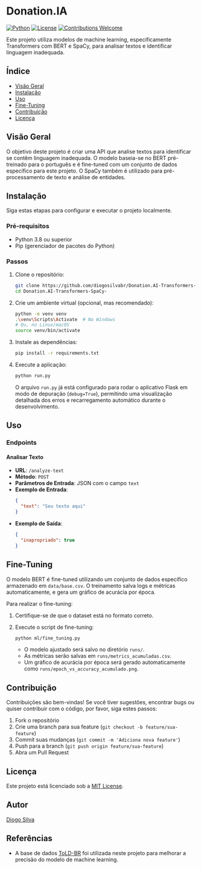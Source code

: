 
# Donation.IA

[![Python](https://img.shields.io/badge/Python-3.8%2B-blue.svg)](https://www.python.org/downloads/)
[![License](https://img.shields.io/badge/License-MIT-green.svg)](LICENSE)
[![Contributions Welcome](https://img.shields.io/badge/Contributions-Welcome-brightgreen.svg)](CONTRIBUTING.md)

Este projeto utiliza modelos de machine learning, especificamente Transformers com BERT e SpaCy, para analisar textos e identificar linguagem inadequada.

## Índice

- [Visão Geral](#visão-geral)
- [Instalação](#instalação)
- [Uso](#uso)
- [Fine-Tuning](#fine-tuning)
- [Contribuição](#contribuição)
- [Licença](#licença)

## Visão Geral

O objetivo deste projeto é criar uma API que analise textos para identificar se contêm linguagem inadequada. O modelo baseia-se no BERT pré-treinado para o português e é fine-tuned com um conjunto de dados específico para este projeto. O SpaCy também é utilizado para pré-processamento de texto e análise de entidades.

## Instalação

Siga estas etapas para configurar e executar o projeto localmente.

### Pré-requisitos

- Python 3.8 ou superior
- Pip (gerenciador de pacotes do Python)

### Passos

1. Clone o repositório:
   ```bash
   git clone https://github.com/diogosilvabr/Donation.AI-Transformers-SpaCy-.git
   cd Donation.AI-Transformers-SpaCy-
   ```

2. Crie um ambiente virtual (opcional, mas recomendado):
   ```bash
   python -m venv venv
   .\venv\Scripts\Activate  # No Windows
   # Ou, no Linux/macOS
   source venv/bin/activate
   ```

3. Instale as dependências:
   ```bash
   pip install -r requirements.txt
   ```

4. Execute a aplicação:
   ```bash
   python run.py
   ```

   O arquivo `run.py` já está configurado para rodar o aplicativo Flask em modo de depuração (`debug=True`), permitindo uma visualização detalhada dos erros e recarregamento automático durante o desenvolvimento.

## Uso

### Endpoints

#### Analisar Texto

- **URL**: `/analyze-text`
- **Método**: `POST`
- **Parâmetros de Entrada**: JSON com o campo `text`
- **Exemplo de Entrada**:
  ```json
  {
    "text": "Seu texto aqui"
  }
  ```
- **Exemplo de Saída**:
  ```json
  {
    "inapropriado": true
  }
  ```

## Fine-Tuning

O modelo BERT é fine-tuned utilizando um conjunto de dados específico armazenado em `data/base.csv`. O treinamento salva logs e métricas automaticamente, e gera um gráfico de acurácia por época.

Para realizar o fine-tuning:

1. Certifique-se de que o dataset está no formato correto.
2. Execute o script de fine-tuning:
   ```bash
   python ml/fine_tuning.py
   ```

   - O modelo ajustado será salvo no diretório `runs/`.
   - As métricas serão salvas em `runs/metrics_acumuladas.csv`.
   - Um gráfico de acurácia por época será gerado automaticamente como `runs/epoch_vs_accuracy_acumulado.png`.

## Contribuição

Contribuições são bem-vindas! Se você tiver sugestões, encontrar bugs ou quiser contribuir com o código, por favor, siga estes passos:

1. Fork o repositório
2. Crie uma branch para sua feature (`git checkout -b feature/sua-feature`)
3. Commit suas mudanças (`git commit -m 'Adiciona nova feature'`)
4. Push para a branch (`git push origin feature/sua-feature`)
5. Abra um Pull Request

## Licença

Este projeto está licenciado sob a [MIT License](LICENSE).

## Autor

[Diogo Silva](https://github.com/diogosilvabr)

## Referências

- A base de dados [ToLD-BR](https://github.com/JAugusto97/ToLD-Br) foi utilizada neste projeto para melhorar a precisão do modelo de machine learning.

